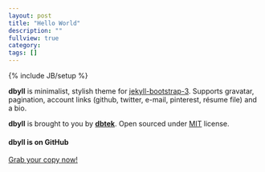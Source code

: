 ```yaml
---
layout: post
title: "Hello World"
description: ""
fullview: true
category:
tags: []
---
```

{% include JB/setup %}

**dbyll** is minimalist, stylish theme for [jekyll-bootstrap-3](https://github.com/dbtek/jekyll-bootstrap-3). Supports gravatar, pagination, account links (github, twitter, e-mail, pinterest, résume file) and a bio.

**dbyll** is brought to you by **[dbtek](http://ismaildemirbilek.com)**. Open sourced under [MIT](http://opensource.org/licenses/MIT) license.

#### dbyll is on GitHub
<a class="btn btn-default" href="https://github.com/jekyll-bs3/dbyll">Grab your copy now!</a>
